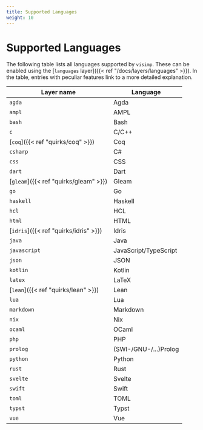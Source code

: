 ```yaml
---
title: Supported Languages
weight: 10
---
```


# Supported Languages

The following table lists all languages supported by `visimp`. These can be
enabled using the [`languages` layer]({{< ref "/docs/layers/languages" >}}). In the table,
entries with peculiar features link to a more detailed explanation.

| Layer name                            | Language              |
| ------------------------------------- | --------------------- |
| `agda`                                | Agda                  |
| `ampl`                                | AMPL                  |
| `bash`                                | Bash                  |
| `c`                                   | C/C++                 |
| [`coq`]({{< ref "quirks/coq" >}})     | Coq                   |
| `csharp`                              | C#                    |
| `css`                                 | CSS                   |
| `dart`                                | Dart                  |
| [`gleam`]({{< ref "quirks/gleam" >}}) | Gleam                 |
| `go`                                  | Go                    |
| `haskell`                             | Haskell               |
| `hcl`                                 | HCL                   |
| `html`                                | HTML                  |
| [`idris`]({{< ref "quirks/idris" >}}) | Idris                 |
| `java`                                | Java                  |
| `javascript`                          | JavaScript/TypeScript |
| `json`                                | JSON                  |
| `kotlin`                              | Kotlin                |
| `latex`                               | LaTeX                 |
| [`lean`]({{< ref "quirks/lean" >}})   | Lean                  |
| `lua`                                 | Lua                   |
| `markdown`                            | Markdown              |
| `nix`                                 | Nix                   |
| `ocaml`                               | OCaml                 |
| `php`                                 | PHP                   |
| `prolog`                              | (SWI-/GNU-/...)Prolog |
| `python`                              | Python                |
| `rust`                                | Rust                  |
| `svelte`                              | Svelte                |
| `swift`                               | Swift                 |
| `toml`                                | TOML                  |
| `typst`                               | Typst                 |
| `vue`                                 | Vue                   |
